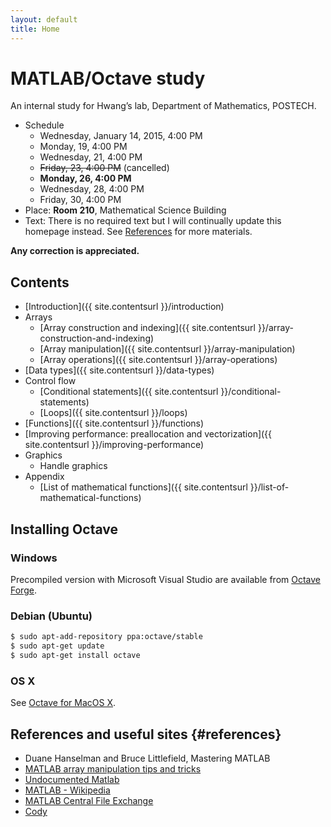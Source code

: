 ```yaml
---
layout: default
title: Home
---
```

# MATLAB/Octave study

An internal study for Hwang’s lab, Department of Mathematics, POSTECH.



- Schedule
  - Wednesday, January 14, 2015, 4:00 PM
  - Monday, 19, 4:00 PM
  - Wednesday, 21, 4:00 PM
  - <del>Friday, 23, 4:00 PM</del> (cancelled)
  - **Monday, 26, 4:00 PM**
  - Wednesday, 28, 4:00 PM
  - Friday, 30, 4:00 PM
- Place: **Room 210**, Mathematical Science Building
- Text: There is no required text but I will continually update this homepage instead. See [References](#references) for more materials.

**Any correction is appreciated.**


## Contents

- [Introduction]({{ site.contentsurl }}/introduction)
- Arrays
  - [Array construction and indexing]({{ site.contentsurl }}/array-construction-and-indexing)
  - [Array manipulation]({{ site.contentsurl }}/array-manipulation)
  - [Array operations]({{ site.contentsurl }}/array-operations)
- [Data types]({{ site.contentsurl }}/data-types)
- Control flow
  - [Conditional statements]({{ site.contentsurl }}/conditional-statements)
  - [Loops]({{ site.contentsurl }}/loops)
- [Functions]({{ site.contentsurl }}/functions)
- [Improving performance: preallocation and vectorization]({{ site.contentsurl }}/improving-performance)
- Graphics
  - Handle graphics
- Appendix
  - [List of mathematical functions]({{ site.contentsurl }}/list-of-mathematical-functions)


## Installing Octave

### Windows

Precompiled version with Microsoft Visual Studio are available from [Octave Forge](http://sourceforge.net/projects/octave/files/Octave%20Windows%20binaries/Octave%203.6.4%20for%20Windows%20Microsoft%20Visual%20Studio/).

### Debian (Ubuntu)

~~~bash
$ sudo apt-add-repository ppa:octave/stable
$ sudo apt-get update
$ sudo apt-get install octave
~~~

### OS X

See [Octave for MacOS X](http://wiki.octave.org/Octave_for_MacOS_X).


## References and useful sites {#references}

- Duane Hanselman and Bruce Littlefield, Mastering MATLAB
- [MATLAB array manipulation tips and tricks](http://home.online.no/~pjacklam/matlab/doc/mtt/index.html)
- [Undocumented Matlab](http://undocumentedmatlab.com/)
- [MATLAB - Wikipedia](http://en.wikipedia.org/wiki/MATLAB)
- [MATLAB Central File Exchange](http://www.mathworks.com/matlabcentral/fileexchange/)
- [Cody](http://www.mathworks.com/matlabcentral/cody)
